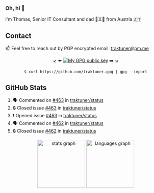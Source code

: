 ### Oh, hi 👋

I'm Thomas, Senior IT Consultant and dad 👶♊️👶 from Austria 🇦🇹

<!--
**traktuner/traktuner** is a ✨ _special_ ✨ repository because its `README.md` (this file) appears on your GitHub profile.

Here are some ideas to get you started:

- 🔭 I’m currently working on ...
- 🌱 I’m currently learning ...
- 👯 I’m looking to collaborate on ...
- 🤔 I’m looking for help with ...
- 💬 Ask me about ...
- 📫 How to reach me: ...
- 😄 Pronouns: ...
- ⚡ Fun fact: ...
-->

## Contact
📫 Feel free to reach out by PGP encrypted email:
traktuner@pm.me

<div align="center" markdown="1">

↙️ ⬅️ [![My GPG public key](https://img.shields.io/badge/PGP%20public%20key-6D4AFF?style=for-the-badge)](https://github.com/traktuner.gpg) ➡️ ↘️

```shell
$ curl https://github.com/traktuner.gpg | gpg --import
```

</div>

## GitHub Stats
<!--START_SECTION:activity-->
1. 🗣 Commented on [#463](https://github.com/traktuner/status/issues/463#issuecomment-2505784281) in [traktuner/status](https://github.com/traktuner/status)
2. 🔒 Closed issue [#463](https://github.com/traktuner/status/issues/463) in [traktuner/status](https://github.com/traktuner/status)
3. ❗ Opened issue [#463](https://github.com/traktuner/status/issues/463) in [traktuner/status](https://github.com/traktuner/status)
4. 🗣 Commented on [#462](https://github.com/traktuner/status/issues/462#issuecomment-2503304997) in [traktuner/status](https://github.com/traktuner/status)
5. 🔒 Closed issue [#462](https://github.com/traktuner/status/issues/462) in [traktuner/status](https://github.com/traktuner/status)
<!--END_SECTION:activity-->

<div align="center">
  <img src="https://github-readme-stats.vercel.app/api?username=traktuner&hide_title=false&hide_rank=false&show_icons=true&include_all_commits=true&count_private=true&disable_animations=false&theme=dracula&locale=en&hide_border=false&order=1" height="150" alt="stats graph"  />
  <img src="https://github-readme-stats.vercel.app/api/top-langs?username=traktuner&locale=en&hide_title=false&layout=compact&card_width=320&langs_count=5&theme=dracula&hide_border=false&order=2" height="150" alt="languages graph"  />
</div>
